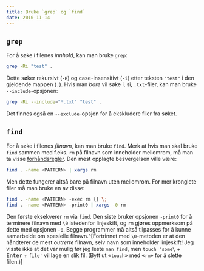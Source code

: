 ```yaml
---
title: Bruke `grep` og `find`
date: 2010-11-14
---
```


`grep`
------

For å søke i filenes *innhold*, kan man bruke `grep`:

```bash
grep -Ri "test" .
```

Dette søker rekursivt (`-R`) og case-insensitivt (`-i`) etter teksten `"test"` i den gjeldende mappen (`.`). Hvis man *bare* vil søke i, si, `.txt`-filer, kan man bruke `--include`-opsjonen:

```bash
grep -Ri --include="*.txt" "test" .
```

Det finnes også en `--exclude`-opsjon for å ekskludere filer fra søket.

`find`
------

For å søke i filenes *filnavn*, kan man bruke `find`. Merk at hvis man skal bruke `find` sammen med f.eks. `rm` på filnavn som inneholder mellomrom, må man ta visse [forhåndsregler](http://stackoverflow.com/questions/9612090/how-to-loop-through-file-names-returned-by-find#9612232). Den mest opplagte besvergelsen ville være:

```bash
find . -name <PATTERN> | xargs rm
```

Men dette fungerer altså bare på filnavn uten mellomrom. For mer kronglete filer må man bruke en av disse:

```bash
find . -name <PATTERN> -exec rm {} \;
find . -name <PATTERN> -print0 | xargs -0 rm
```

Den første eksekverer `rm` via `find`. Den siste bruker opsjonen `-print0` for å terminere filnavn med `\0` istedenfor linjeskift, og `rm` gjøres oppmerksom på dette med opsjonen `-0`. Begge programmer må altså tilpasses for å kunne samarbeide om spesielle filnavn.^[Fortrinnet med `\0`-metoden er at den håndterer de mest *outrerte* filnavn, selv navn som inneholder linjeskift! Jeg visste ikke at det var mulig før jeg leste `man find`, men `touch 'some\` + <kbd>Enter</kbd> + `file'` vil lage en slik fil. (Bytt ut «`touch`» med «`rm`» for å slette filen.)]
